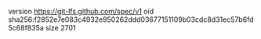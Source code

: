 version https://git-lfs.github.com/spec/v1
oid sha256:f2852e7e083c4932e950262ddd03677151109b03cdc8d31ec57b6fd5c68f835a
size 2701
